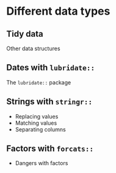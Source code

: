 # Different data types

## Tidy data

Other data structures


## Dates with `lubridate::`

The `lubridate::` package

## Strings with `stringr::`

* Replacing values
* Matching values
* Separating columns

## Factors with `forcats::`

* Dangers with factors


